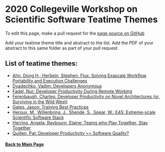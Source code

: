 # 2020 Collegeville Workshop on Scientific Software Teatime Themes

To edit this page, make a pull request for the [page source on GitHub](https://github.com/Collegeville/CW20/blob/master/WorkshopResources/TeatimeThemes/TeatimeThemeList.md)

Add your teatime theme title and abstract to the list. Add the PDF of your abstract to this same folder as part of your pull request.

## List of teatime themes:
- [Ahn, Dong H.; Herbein, Stephen: Flux: Solving Exascale Workflow Portability and Execution Challenges](ahn-herbein-flux-workflow-portability.md)
- [Dyadechko, Vadim: Developers Anonymous](dyadechko-developers-anonymous.pdf)
- [Fadel, Nur: Developer Productivity During Remote Working](fadel-remote-working.md)
- [Ferenbaugh, Charles: Developer Productivity on Novel Architectures (or, Surviving in the Wild West)](ferenbaugh-novel-architectures.md)
- [Gates, Jason: Training Best Practices](gates-training-best-practices.md)
- [Heroux, M., Willenbring, J., Shende, S., Spear, W.: E4S: Extreme-scale Scientific Software Stack](shende-e4s.md)
- [Herring, Angela; Raybourn, Elaine: Teams who Play Together, Stay Together](raybourn-teams-play.pdf)
- [Quillen, Pat: Developer Productivity == Software Quality?](quillen-productivity-eq-quality.pdf)

#### [Back to Main Page](../../index.md)
